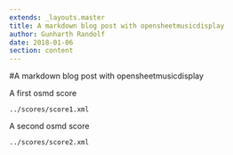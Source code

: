 ```yaml
---
extends: _layouts.master
title: A markdown blog post with opensheetmusicdisplay
author: Gunharth Randolf
date: 2018-01-06
section: content
---
```


#A markdown blog post with opensheetmusicdisplay

A first osmd score

```score
../scores/score1.xml
```

A second osmd score

```score
../scores/score2.xml
```